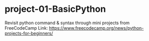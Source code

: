# project-01-BasicPython
Revisit python command & syntax through mini projects from FreeCodeCamp
Link: https://www.freecodecamp.org/news/python-projects-for-beginners/
